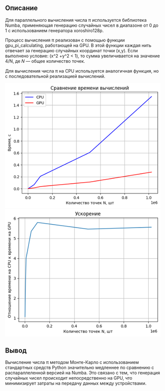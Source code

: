 ## Описание
Для параллельного вычисления числа π используется библиотека Numba, применяющая генерацию случайных чисел в диапазоне от 0 до 1 с использованием генератора xoroshiro128p.

Процесс вычисления π реализован с помощью функции gpu_pi_calculating, работающей на GPU. В этой функции каждая нить отвечает за генерацию случайных координат точки (x,y). Если выполнено условие: (x^2 +y^2 < 1), то сумма увеличивается на значение 4/N, де 𝑁 — общее количество точек.

​Для вычисления числа π на CPU используется аналогичная функция, но с последовательной реализацией вычислений.

![Сравнение времени выполнения алгоритмов](image.png)
![Ускорение](image-1.png)

## Вывод
Вычисление числа π методом Монте-Карло с использованием стандартных средств Python значительно медленнее по сравнению с распараллеленной версией на Numba. Это связано с тем, что генерация случайных чисел происходит непосредственно на GPU, что минимизирует затраты на передачу данных между устройствами.